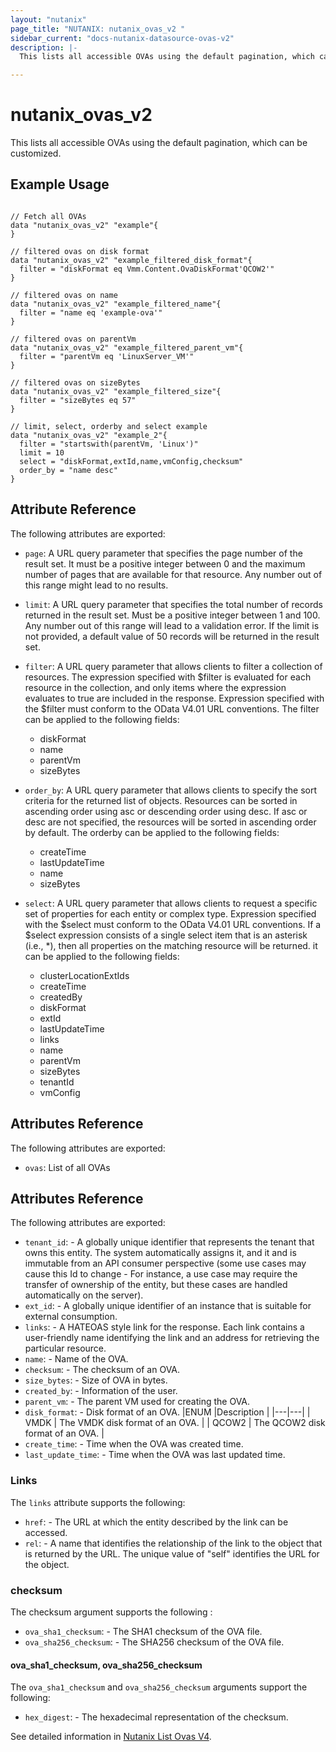 ```yaml
---
layout: "nutanix"
page_title: "NUTANIX: nutanix_ovas_v2 "
sidebar_current: "docs-nutanix-datasource-ovas-v2"
description: |-
  This lists all accessible OVAs using the default pagination, which can be customized.

---
```


# nutanix_ovas_v2

This lists all accessible OVAs using the default pagination, which can be customized.



## Example Usage

```hcl

// Fetch all OVAs
data "nutanix_ovas_v2" "example"{
}

// filtered ovas on disk format
data "nutanix_ovas_v2" "example_filtered_disk_format"{
  filter = "diskFormat eq Vmm.Content.OvaDiskFormat'QCOW2'"
}

// filtered ovas on name
data "nutanix_ovas_v2" "example_filtered_name"{
  filter = "name eq 'example-ova'"
}

// filtered ovas on parentVm
data "nutanix_ovas_v2" "example_filtered_parent_vm"{
  filter = "parentVm eq 'LinuxServer_VM'"
}

// filtered ovas on sizeBytes
data "nutanix_ovas_v2" "example_filtered_size"{
  filter = "sizeBytes eq 57"
}

// limit, select, orderby and select example
data "nutanix_ovas_v2" "example_2"{
  filter = "startswith(parentVm, 'Linux')"
  limit = 10
  select = "diskFormat,extId,name,vmConfig,checksum"
  order_by = "name desc"
}

```

## Attribute Reference

The following attributes are exported:

* `page`: A URL query parameter that specifies the page number of the result set. It must be a positive integer between 0 and the maximum number of pages that are available for that resource. Any number out of this range might lead to no results.
* `limit`: A URL query parameter that specifies the total number of records returned in the result set. Must be a positive integer between 1 and 100. Any number out of this range will lead to a validation error. If the limit is not provided, a default value of 50 records will be returned in the result set.
* `filter`: A URL query parameter that allows clients to filter a collection of resources. The expression specified with \$filter is evaluated for each resource in the collection, and only items where the expression evaluates to true are included in the response. Expression specified with the \$filter must conform to the OData V4.01 URL conventions. The filter can be applied to the following fields:
    - diskFormat
    - name
    - parentVm
    - sizeBytes

* `order_by`: A URL query parameter that allows clients to specify the sort criteria for the returned list of objects. Resources can be sorted in ascending order using asc or descending order using desc. If asc or desc are not specified, the resources will be sorted in ascending order by default. The orderby can be applied to the following fields:
    - createTime
    - lastUpdateTime
    - name
    - sizeBytes
* `select`: A URL query parameter that allows clients to request a specific set of properties for each entity or complex type. Expression specified with the \$select must conform to the OData V4.01 URL conventions. If a \$select expression consists of a single select item that is an asterisk (i.e., *), then all properties on the matching resource will be returned. it can be applied to the following fields:
    - clusterLocationExtIds
    - createTime
    - createdBy
    - diskFormat
    - extId
    - lastUpdateTime
    - links
    - name
    - parentVm
    - sizeBytes
    - tenantId
    - vmConfig


## Attributes Reference
The following attributes are exported:

* `ovas`: List of all OVAs

## Attributes Reference

The following attributes are exported:

- `tenant_id`: - A globally unique identifier that represents the tenant that owns this entity. The system automatically assigns it, and it and is immutable from an API consumer perspective (some use cases may cause this Id to change - For instance, a use case may require the transfer of ownership of the entity, but these cases are handled automatically on the server).
- `ext_id`: - A globally unique identifier of an instance that is suitable for external consumption.
- `links`: - A HATEOAS style link for the response. Each link contains a user-friendly name identifying the link and an address for retrieving the particular resource.
- `name`: - Name of the OVA.
- `checksum`: - The checksum of an OVA.
- `size_bytes`: - Size of OVA in bytes.
- `created_by`: - Information of the user.
- `parent_vm`: - The parent VM used for creating the OVA.
- `disk_format`: - Disk format of an OVA.
  |ENUM |Description |
  |---|---|
  | VMDK | The VMDK disk format of an OVA. |
  | QCOW2 | The QCOW2 disk format of an OVA. |
- `create_time`: - Time when the OVA was created time.
- `last_update_time`: - Time when the OVA was last updated time.

### Links

The `links` attribute supports the following:

- `href`: - The URL at which the entity described by the link can be accessed.
- `rel`: - A name that identifies the relationship of the link to the object that is returned by the URL. The unique value of "self" identifies the URL for the object.

### checksum

The checksum argument supports the following :

- `ova_sha1_checksum`: - The SHA1 checksum of the OVA file.
- `ova_sha256_checksum`: - The SHA256 checksum of the OVA file.

#### ova_sha1_checksum, ova_sha256_checksum

The `ova_sha1_checksum` and `ova_sha256_checksum` arguments support the following:

- `hex_digest`: - The hexadecimal representation of the checksum.


See detailed information in [Nutanix List Ovas V4](https://developers.nutanix.com/api-reference?namespace=vmm&version=v4.1#tag/Ovas/operation/listOvas).
